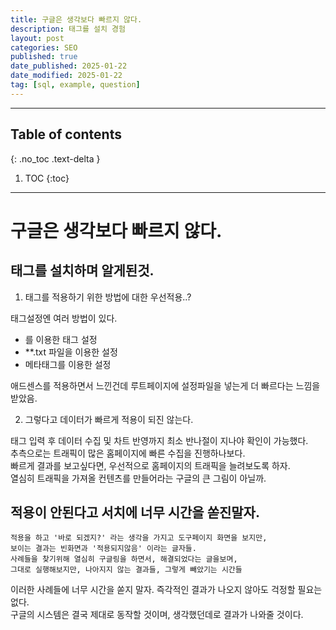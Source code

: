 ```yaml
---
title: 구글은 생각보다 빠르지 않다.
description: 태그를 설치 경험
layout: post
categories: SEO
published: true
date_published: 2025-01-22
date_modified: 2025-01-22
tag: [sql, example, question]
---
```

---
## Table of contents
{: .no_toc .text-delta }

1. TOC
{:toc}
---

<!-- 글의 제목은 #
    나머지 큰 제목은 ##
    이후 나머지는 3개이상 -->

# 구글은 생각보다 빠르지 않다.

## 태그를 설치하며 알게된것.
1. 태그를 적용하기 위한 방법에 대한 우선적용..?

태그설정엔 여러 방법이 있다.

- <script></script> 를 이용한 태그 설정
- **.txt 파일을 이용한 설정
- <meta> 메타태그를 이용한 설정

애드센스를 적용하면서 느낀건데 루트페이지에 설정파일을 넣는게 더 빠르다는 느낌을 받았음.<br>

2. 그렇다고 데이터가 빠르게 적용이 되진 않는다.

태그 입력 후 데이터 수집 및 차트 반영까지 최소 반나절이 지나야 확인이 가능했다.<br>
추측으로는 트래픽이 많은 홈페이지에 빠른 수집을 진행하나보다.<br>
빠르게 결과를 보고싶다면, 우선적으로 홈페이지의 트래픽을 늘려보도록 하자.<br> 
열심히 트래픽을 가져올 컨텐츠를 만들어라는 구글의 큰 그림이 아닐까.<br>

## 적용이 안된다고 서치에 너무 시간을 쏟진말자.

`적용을 하고 '바로 되겠지?' 라는 생각을 가지고 도구페이지 화면을 보지만,`<br>
`보이는 결과는 빈화면과 '적용되지않음' 이라는 글자들.`<br>
`사례들을 찾기위해 열심히 구글링을 하면서, 해결되었다는 글을보며,`<br>
`그대로 실행해보지만, 나아지지 않는 결과들, 그렇게 빼았기는 시간들`<br>

이러한 사례들에 너무 시간을 쏟지 말자. 즉각적인 결과가 나오지 않아도 걱정할 필요는 없다. <br>
구글의 시스템은 결국 제대로 동작할 것이며, 생각했던데로 결과가 나와줄 것이다.
